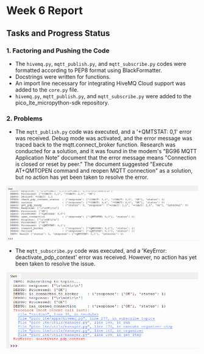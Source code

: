 # Week 6 Report

## Tasks and Progress Status

### 1. Factoring and Pushing the Code
- The `hivemq.py`, `mqtt_publish.py`, and `mqtt_subscribe.py` codes were formatted according to PEP8 format using BlackFormatter.
- Docstrings were written for functions.
- An import line necessary for integrating HiveMQ Cloud support was added to the `core.py` file.
- `hivemq.py`, `mqtt_publish.py`, and `mqtt_subscribe.py` were added to the pico_lte_micropython-sdk repository.

### 2. Problems
- The `mqtt_publish.py` code was executed, and a '+QMTSTAT: 0,1' error was received. Debug mode was activated, and the error message was traced back to the mqtt.connect_broker function. Research was conducted for a solution, and it was found in the modem's "BG96 MQTT Application Note" document that the error message means "Connection is closed or reset by peer." The document suggested "Execute AT+QMTOPEN command and reopen MQTT connection" as a solution, but no action has yet been taken to resolve the error.

![publish](Photos/publish.png)

- The `mqtt_subscribe.py` code was executed, and a 'KeyError: deactivate_pdp_context' error was received. However, no action has yet been taken to resolve the issue.

![subscribe](Photos/subscribe.png)
